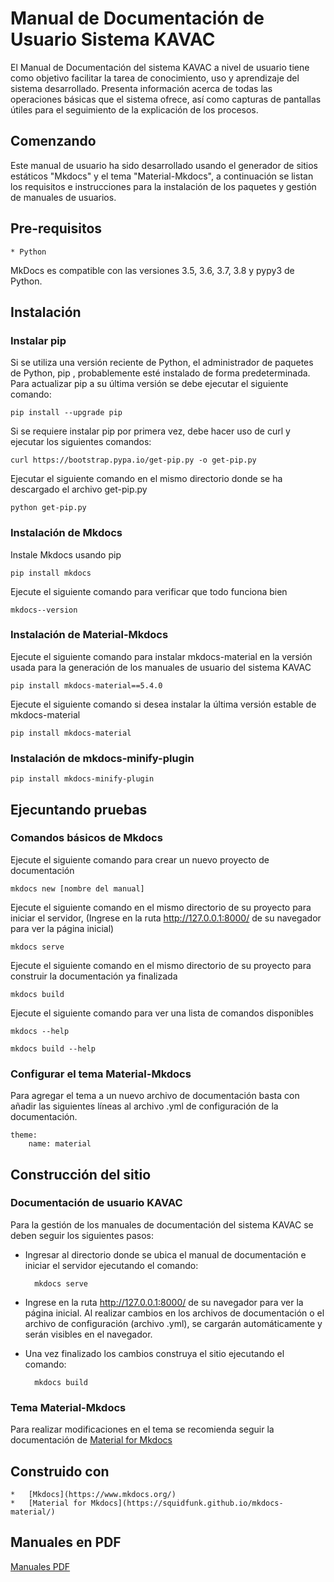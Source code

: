 #	Manual de Documentación de Usuario Sistema KAVAC

El Manual de Documentación del sistema KAVAC a nivel de usuario tiene como objetivo facilitar la tarea de conocimiento, uso y aprendizaje del sistema desarrollado. Presenta información acerca de todas las operaciones básicas que el sistema ofrece, así como capturas de pantallas útiles para el seguimiento de la explicación de los procesos.


##	Comenzando

Este manual de usuario ha sido desarrollado usando el generador de sitios estáticos "Mkdocs" y el tema "Material-Mkdocs", a continuación se listan los requisitos e instrucciones para la instalación de los paquetes y gestión de manuales de usuarios.


##	Pre-requisitos

	* Python 

MkDocs es compatible con las versiones 3.5, 3.6, 3.7, 3.8 y pypy3 de Python.

##	Instalación

###	Instalar pip

Si se utiliza una versión reciente de Python, el administrador de paquetes de Python, pip , probablemente esté instalado de forma predeterminada.  Para actualizar pip a su última versión se debe ejecutar el siguiente comando:

	pip install --upgrade pip

Si se requiere instalar pip por primera vez, debe hacer uso de curl y ejecutar los siguientes comandos:

	curl https://bootstrap.pypa.io/get-pip.py -o get-pip.py

Ejecutar el siguiente comando en el mismo directorio donde se ha descargado el archivo get-pip.py

	python get-pip.py  


###	Instalación de Mkdocs

Instale Mkdocs usando pip

	pip install mkdocs

Ejecute el siguiente comando para verificar que todo funciona bien

	mkdocs--version


###	Instalación de Material-Mkdocs

Ejecute el siguiente comando para instalar mkdocs-material en la versión usada para la generación de los manuales de usuario del sistema KAVAC

	pip install mkdocs-material==5.4.0

Ejecute el siguiente comando si desea instalar la última versión estable de mkdocs-material  

	pip install mkdocs-material


###	Instalación de mkdocs-minify-plugin

	pip install mkdocs-minify-plugin
	

##	Ejecuntando pruebas

###	Comandos básicos de Mkdocs

Ejecute el siguiente comando para crear un nuevo proyecto de documentación

	mkdocs new [nombre del manual]

Ejecute el siguiente comando en el mismo directorio de su proyecto para iniciar el servidor, (Ingrese en la ruta http://127.0.0.1:8000/ de su navegador para ver la página inicial)

	mkdocs serve

Ejecute el siguiente comando en el mismo directorio de su proyecto para construir la documentación ya finalizada

	mkdocs build

Ejecute el siguiente comando para ver una lista de comandos disponibles

	mkdocs --help

	mkdocs build --help

###	Configurar el tema Material-Mkdocs

Para agregar el tema a un nuevo archivo de documentación basta con añadir las siguientes líneas al archivo .yml de configuración de la documentación.

	theme:
		name: material

##	Construcción del sitio

###	Documentación de usuario KAVAC

Para la gestión de los manuales de documentación del sistema KAVAC se deben seguir los siguientes pasos:

* Ingresar al directorio donde se ubica el manual de documentación e iniciar el servidor ejecutando el comando:

		mkdocs serve

* Ingrese en la ruta http://127.0.0.1:8000/ de su navegador para ver la página inicial.  Al realizar cambios en los archivos de documentación o el archivo de configuración (archivo .yml), se cargarán automáticamente y serán visibles en el navegador.  

* Una vez finalizado los cambios construya el sitio ejecutando el comando:

		mkdocs build

###	Tema Material-Mkdocs

Para realizar modificaciones en el tema se recomienda seguir la documentación de [Material for Mkdocs](https://squidfunk.github.io/mkdocs-material/)

	
##	Construido con

	*	[Mkdocs](https://www.mkdocs.org/) 	
	*	[Material for Mkdocs](https://squidfunk.github.io/mkdocs-material/)


## Manuales en PDF

[Manuales PDF](https://www.cenditel.gob.ve/portal/kavac-sistema-de-gestion-de-recursos/#descargas/) 
